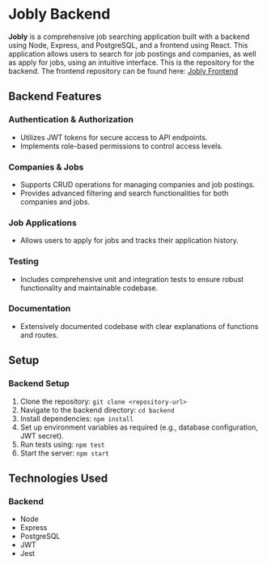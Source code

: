 # Jobly Backend

**Jobly** is a comprehensive job searching application built with a backend using Node, Express, and PostgreSQL, and a frontend using React. This application allows users to search for job postings and companies, as well as apply for jobs, using an intuitive interface. This is the repository for the backend. The frontend repository can be found here: [Jobly Frontend](https://github.com/Michael3Healy/jobly_frontend)

## Backend Features

### Authentication & Authorization

- Utilizes JWT tokens for secure access to API endpoints.
- Implements role-based permissions to control access levels.

### Companies & Jobs

- Supports CRUD operations for managing companies and job postings.
- Provides advanced filtering and search functionalities for both companies and jobs.

### Job Applications

- Allows users to apply for jobs and tracks their application history.

### Testing

- Includes comprehensive unit and integration tests to ensure robust functionality and maintainable codebase.

### Documentation

- Extensively documented codebase with clear explanations of functions and routes.

## Setup

### Backend Setup

1. Clone the repository: `git clone <repository-url>`
2. Navigate to the backend directory: `cd backend`
3. Install dependencies: `npm install`
4. Set up environment variables as required (e.g., database configuration, JWT secret).
5. Run tests using: `npm test`
6. Start the server: `npm start`

## Technologies Used

### Backend

- Node
- Express
- PostgreSQL
- JWT
- Jest
